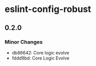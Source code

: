 # eslint-config-robust

## 0.2.0

### Minor Changes

- db86642: Core logic evolve
- fddd9bd: Core Logic Evolve
